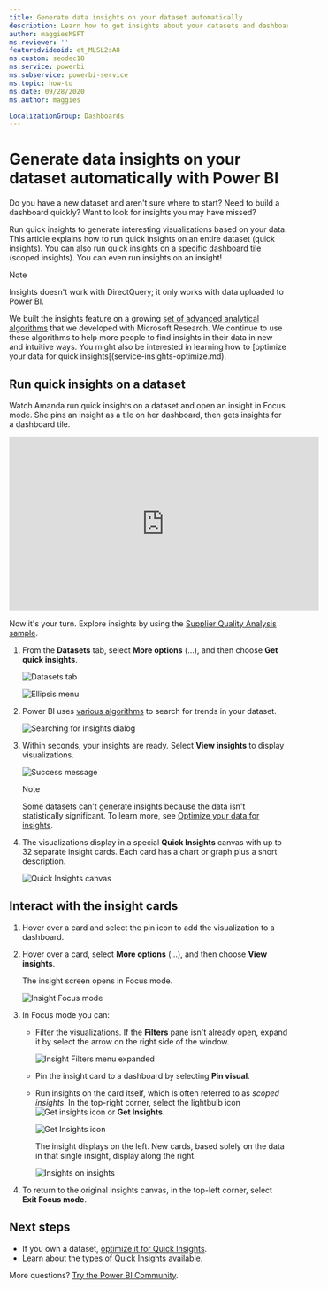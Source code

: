 ```yaml
---
title: Generate data insights on your dataset automatically
description: Learn how to get insights about your datasets and dashboard tiles.
author: maggiesMSFT
ms.reviewer: ''
featuredvideoid: et_MLSL2sA8
ms.custom: seodec18
ms.service: powerbi
ms.subservice: powerbi-service
ms.topic: how-to
ms.date: 09/28/2020
ms.author: maggies

LocalizationGroup: Dashboards
---
```

# Generate data insights on your dataset automatically with Power BI
Do you have a new dataset and aren't sure where to start?  Need to build a dashboard quickly?  Want to look for insights you may have missed?

Run quick insights to generate interesting visualizations based on your data. This article explains how to run quick insights on an entire dataset (quick insights). You can also run [quick insights on a specific dashboard tile](../consumer/end-user-insights.md) (scoped insights). You can even run insights on an insight!

> [!NOTE]
> Insights doesn't work with DirectQuery; it only works with data uploaded to Power BI.
> 

We built the insights feature on a growing [set of advanced analytical algorithms](../consumer/end-user-insight-types.md) that we developed with Microsoft Research. We continue to use these algorithms to help more people to find insights in their data in new and intuitive ways. You might also be interested in learning how to [optimize your data for quick insights[(service-insights-optimize.md).

## Run quick insights on a dataset
Watch Amanda run quick insights on a dataset and open an insight in Focus mode. She pins an insight as a tile on her dashboard, then gets insights for a dashboard tile.

<iframe width="560" height="315" src="https://www.youtube.com/embed/et_MLSL2sA8" frameborder="0" allowfullscreen></iframe>


Now it's your turn. Explore insights by using the [Supplier Quality Analysis sample](sample-supplier-quality.md).

1. From the **Datasets** tab, select **More options** (...), and then choose **Get quick insights**.
   
    ![Datasets tab](media/service-insights/power-bi-ellipses.png)
   
    ![Ellipsis menu](media/service-insights/power-bi-tab.png)
2. Power BI uses [various algorithms](../consumer/end-user-insight-types.md) to search for trends in your dataset.
   
    ![Searching for insights dialog](media/service-insights/pbi_autoinsightssearching.png)
3. Within seconds, your insights are ready.  Select **View insights** to display visualizations.
   
    ![Success message](media/service-insights/pbi_autoinsightsuccess.png)
   
    > [!NOTE]
    > Some datasets can't generate insights because the data isn't statistically significant.  To learn more, see [Optimize your data for insights](service-insights-optimize.md).
    > 
    
4. The visualizations display in a special **Quick Insights** canvas with up to 32 separate insight cards. Each card has a chart or graph plus a short description.
   
    ![Quick Insights canvas](media/service-insights/power-bi-insights.png)

## Interact with the insight cards

1. Hover over a card and select the pin icon to add the visualization to a dashboard.

2. Hover over a card, select **More options** (...), and then choose **View insights**. 

    The insight screen opens in Focus mode.
   
    ![Insight Focus mode](media/service-insights/power-bi-insight-focus.png)
3. In Focus mode you can:
   
   * Filter the visualizations. If the **Filters** pane isn't already open, expand it by select the arrow on the right side of the window.

       ![Insight Filters menu expanded](media/service-insights/power-bi-insights-filter-new.png)
   * Pin the insight card to a dashboard by selecting **Pin visual**.
   * Run insights on the card itself, which is often referred to as *scoped insights*. In the top-right corner, select the lightbulb icon ![Get insights icon](media/service-insights/power-bi-bulb-icon.png) or **Get Insights**.
     
       ![Get Insights icon](media/service-insights/pbi-autoinsights-tile.png)
     
     The insight displays on the left. New cards, based solely on the data in that single insight, display along the right.
     
       ![Insights on insights](media/service-insights/power-bi-insights-on-insights-new.png)
4. To return to the original insights canvas, in the top-left corner, select **Exit Focus mode**.

## Next steps
- If you own a dataset, [optimize it for Quick Insights](service-insights-optimize.md).
- Learn about the [types of Quick Insights available](../consumer/end-user-insight-types.md).

More questions? [Try the Power BI Community](https://community.powerbi.com/).
